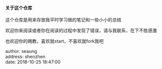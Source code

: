 #### 关于这个仓库

>>>
   这个仓库是用来存放我平时学习做的笔记和一些小小的总结

   欢迎你来阅读或者你在阅读的过程中发现了错误，请与我联系，在下不胜感激

   也欢迎你的赐教，喜欢就start，不喜欢就fork我吧

   author: seaung<br/>
   address: shenzhen<br/>
   date: 2018-10-25 18:47:00<br/>

